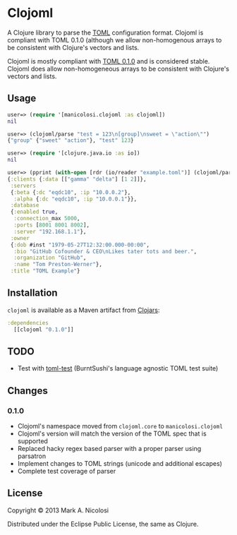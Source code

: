 # Clojoml

A Clojure library to parse the [TOML](https://github.com/mojombo/toml)
configuration format. Clojoml is compliant with TOML 0.1.0 (although we allow
non-homogenous arrays to be consistent with Clojure's vectors and lists.

Clojoml is mostly compliant with [TOML
0.1.0](https://github.com/mojombo/toml/tree/v0.1.0) and is considered stable.
Clojoml does allow non-homogeneous arrays to be consistent with Clojure's
vectors and lists.

## Usage

```clojure
user=> (require '[manicolosi.clojoml :as clojoml])
nil

user=> (clojoml/parse "test = 123\n[group]\nsweet = \"action\"")
{"group" {"sweet" "action"}, "test" 123}

user=> (require '[clojure.java.io :as io])
nil

user=> (pprint (with-open [rdr (io/reader "example.toml")] (clojoml/parse rdr)))
{:clients {:data [["gamma" "delta"] [1 2]]},
 :servers
 {:beta {:dc "eqdc10", :ip "10.0.0.2"},
  :alpha {:dc "eqdc10", :ip "10.0.0.1"}},
 :database
 {:enabled true,
  :connection_max 5000,
  :ports [8001 8001 8002],
  :server "192.168.1.1"},
 :owner
 {:dob #inst "1979-05-27T12:32:00.000-00:00",
  :bio "GitHub Cofounder & CEO\nLikes tater tots and beer.",
  :organization "GitHub",
  :name "Tom Preston-Werner"},
 :title "TOML Example"}
```

## Installation

`clojoml` is available as a Maven artifact from [Clojars](https://clojars.org/clojoml):

``` clojure
:dependencies
  [[clojoml "0.1.0"]]
```

## TODO

* Test with [toml-test](https://github.com/BurntSushi/toml-test) (BurntSushi's
  language agnostic TOML test suite)

## Changes

### 0.1.0
* Clojoml's namespace moved from `clojoml.core` to `manicolosi.clojoml`
* Clojoml's version will match the version of the TOML spec that is supported
* Replaced hacky regex based parser with a proper parser using parsatron
* Implement changes to TOML strings (unicode and additional escapes)
* Complete test coverage of parser

## License

Copyright © 2013 Mark A. Nicolosi

Distributed under the Eclipse Public License, the same as Clojure.
